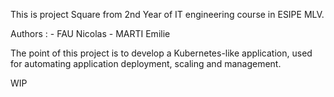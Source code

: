 This is project Square from 2nd Year of IT engineering course in ESIPE MLV.

Authors :
    - FAU Nicolas
    - MARTI Emilie
    
The point of this project is to develop a Kubernetes-like application, used for automating application deployment, scaling and management.

WIP